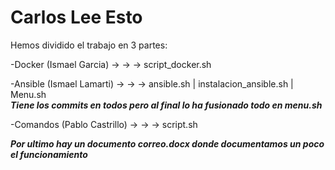 # Carlos Lee Esto

Hemos dividido el trabajo en 3 partes:

-Docker (Ismael Garcia) -> -> -> script_docker.sh

-Ansible (Ismael Lamarti) -> -> -> ansible.sh | instalacion_ansible.sh | Menu.sh                
***Tiene los commits en todos pero al final lo ha fusionado todo en menu.sh***

-Comandos (Pablo Castrillo) -> -> -> script.sh



***Por ultimo hay un documento correo.docx donde documentamos un poco el funcionamiento***
